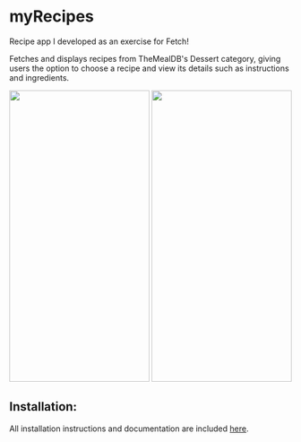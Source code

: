 # myRecipes

Recipe app I developed as an exercise for Fetch!

Fetches and displays recipes from TheMealDB's Dessert category, giving users the option to choose a recipe and view its details such as instructions and ingredients. 

<img src="Resources/myRecipes_Main_Page_1.png" width="250" height="520"> <img src="Resources/myRecipes_Detailed_Page_1.png" width="250" height="520">

## Installation:

All installation instructions and documentation are included [here](https://github.com/thedavidkipnis/myRecipes/blob/main/Documentation.docc/Documentation.md).
